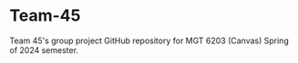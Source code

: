 # Team-45
 Team 45's group project GitHub repository for MGT 6203 (Canvas) Spring of 2024 semester.
